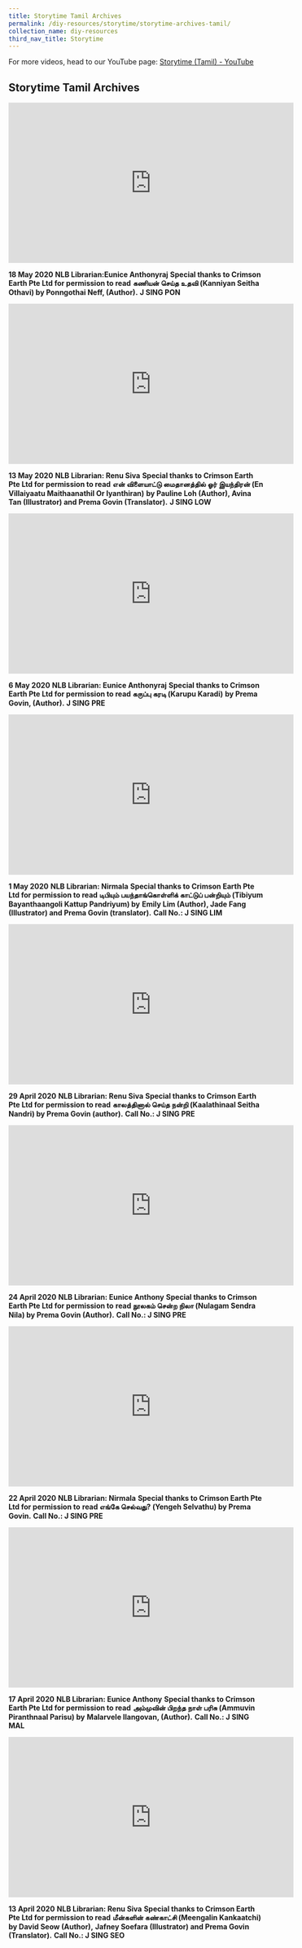 ```yaml
---
title: Storytime Tamil Archives
permalink: /diy-resources/storytime/storytime-archives-tamil/
collection_name: diy-resources
third_nav_title: Storytime
---
```

For more videos, head to our YouTube page: [Storytime (Tamil) - YouTube](https://www.youtube.com/playlist?list=PLJlLW0qKYHTPLk3tIcit65cvabHlQbA5W)
## **Storytime Tamil Archives**

<iframe width="560" height="315" src="https://www.youtube.com/embed/m1A1kzggogA" frameborder="0" allow="accelerometer; autoplay; clipboard-write; encrypted-media; gyroscope; picture-in-picture" allowfullscreen></iframe>

**18 May 2020**
**NLB Librarian:Eunice Anthonyraj**
**Special thanks to Crimson Earth Pte Ltd for permission to read**
**கணியன் செய்த உதவி (Kanniyan Seitha Othavi) by Ponngothai Neff, (Author).**
**J SING PON**

<iframe width="560" height="315" src="https://www.youtube.com/embed/WsebGQqc5r0" frameborder="0" allow="accelerometer; autoplay; clipboard-write; encrypted-media; gyroscope; picture-in-picture" allowfullscreen></iframe>

**13 May 2020**
**NLB Librarian: Renu Siva**
**Special thanks to Crimson Earth Pte Ltd for permission to read**
**என் விளையாட்டு மைதானத்தில் ஓர் இயந்திரன் (En Villaiyaatu Maithaanathil Or Iyanthiran)**
**by Pauline Loh (Author), Avina Tan (Illustrator) and Prema Govin (Translator).**
**J SING LOW**

<iframe width="560" height="315" src="https://www.youtube.com/embed/x6OYrvjHCzo" frameborder="0" allow="accelerometer; autoplay; clipboard-write; encrypted-media; gyroscope; picture-in-picture" allowfullscreen></iframe>

**6 May 2020**
**NLB Librarian: Eunice Anthonyraj**
**Special thanks to Crimson Earth Pte Ltd for permission to read கருப்பு கரடி (Karupu Karadi)**
**by Prema Govin, (Author).**
**J SING  PRE**

<iframe width="560" height="315" src="https://www.youtube.com/embed/jUlnVRdIQM8" frameborder="0" allow="accelerometer; autoplay; clipboard-write; encrypted-media; gyroscope; picture-in-picture" allowfullscreen></iframe>

**1 May 2020**
**NLB Librarian: Nirmala**
**Special thanks to Crimson Earth Pte Ltd for permission to read டிபியும் பயந்தாங்கொள்ளிக் காட்டுப் பன்றியும் (Tibiyum Bayanthaangoli Kattup Pandriyum) by**
**Emily Lim (Author), Jade Fang (Illustrator) and Prema Govin (translator).**
**Call No.: J SING LIM**

<iframe width="560" height="315" src="https://www.youtube.com/embed/oHxgLHc_wmQ" frameborder="0" allow="accelerometer; autoplay; clipboard-write; encrypted-media; gyroscope; picture-in-picture" allowfullscreen></iframe>

**29 April 2020**
**NLB Librarian: Renu Siva**
**Special thanks to Crimson Earth Pte Ltd for permission to read**
**காலத்தினால் செய்த நன்றி (Kaalathinaal Seitha Nandri) by Prema Govin (author).**
**Call No.: J SING PRE**

<iframe width="560" height="315" src="https://www.youtube.com/embed/7veRs50a_pw" frameborder="0" allow="accelerometer; autoplay; clipboard-write; encrypted-media; gyroscope; picture-in-picture" allowfullscreen></iframe>

**24 April 2020**
**NLB Librarian: Eunice Anthony**
**Special thanks to Crimson Earth Pte Ltd for permission to**
**read நூலகம் சென்ற நிலா (Nulagam Sendra Nila) by Prema Govin (Author).**
**Call No.: J SING PRE**

<iframe width="560" height="315" src="https://www.youtube.com/embed/I7eEOeVWLQM" frameborder="0" allow="accelerometer; autoplay; clipboard-write; encrypted-media; gyroscope; picture-in-picture" allowfullscreen></iframe>

**22 April 2020**
**NLB Librarian: Nirmala**
**Special thanks to Crimson Earth Pte Ltd for permission to**
**read எங்கே செல்வது? (Yengeh Selvathu) by Prema Govin.**
**Call No.: J SING PRE**

<iframe width="560" height="315" src="https://www.youtube.com/embed/aviuagWqXg" frameborder="0" allow="accelerometer; autoplay; clipboard-write; encrypted-media; gyroscope; picture-in-picture" allowfullscreen></iframe>

**17 April 2020**
**NLB Librarian: Eunice Anthony**
**Special thanks to Crimson Earth Pte Ltd for permission to read**
**அம்முவின் பிறந்த நாள் பரிசு (Ammuvin Piranthnaal Parisu) by**
**Malarvele Ilangovan, (Author).**
**Call No.: J SING MAL**

<iframe width="560" height="315" src="https://www.youtube.com/embed/XLO0BGNLKJU" frameborder="0" allow="accelerometer; autoplay; clipboard-write; encrypted-media; gyroscope; picture-in-picture" allowfullscreen></iframe>

**13 April 2020**
**NLB Librarian: Renu Siva**
**Special thanks to Crimson Earth Pte Ltd for permission to read**
**மீன்களின் கண்காட்சி (Meengalin Kankaatchi) by David Seow (Author),**
**Jafney Soefara (Illustrator) and Prema Govin (Translator).**
**Call No.: J SING SEO**
